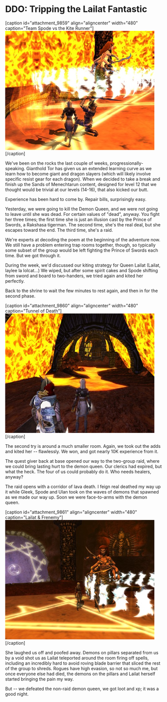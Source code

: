 # DDO: Tripping the Lailat Fantastic

[caption id="attachment\_9859" align="aligncenter" width="480" caption="Team Spode vs the Kite Runner"][![](../uploads/2011/11/dndclient-2011-11-20-23-41-06-72-480x383.jpg "Team Spode vs the Kite Runner")](../uploads/2011/11/dndclient-2011-11-20-23-41-06-72.jpg)[/caption]

We've been on the rocks the last couple of weeks, progressionally-speaking. Gianthold Tor has given us an extended learning curve as we learn how to become giant and dragon slayers (which will likely involve specific resist gear for each dragon). When we decided to take a break and finish up the Sands of Menechtarun content, designed for level 12 that we thought would be trivial at our levels (14-16), that also kicked our butt.

Experience has been hard to come by. Repair bills, surprisingly easy.

Yesterday, we were going to kill the Demon Queen, and we were not going to leave until she was dead. For certain values of "dead", anyway. You fight her three times; the first time she is just an illusion cast by the Prince of Swords, a Rakshasa tigerman. The second time, she's the real deal, but she escapes toward the end. The third time, she's a raid.

We're experts at decoding the poem at the beginning of the adventure now. We still have a problem entering trap rooms together, though, so typically some subset of the group would be left fighting the Prince of Swords each time. But we got through it.

During the week, we'd discussed our kiting strategy for Queen Lailat (Lailat, laylee la lolcat...) We wiped, but after some spirit cakes and Spode shifting from sword and board to two-handers, we tried again and kited her perfectly.

Back to the shrine to wait the few minutes to rest again, and then in for the second phase.

[caption id="attachment\_9860" align="aligncenter" width="480" caption="Tunnel of Death"][![](../uploads/2011/11/dndclient-2011-11-20-23-44-57-25-480x384.jpg "Tunnel of Death")](../uploads/2011/11/dndclient-2011-11-20-23-44-57-25.jpg)[/caption]

The second try is around a much smaller room. Again, we took out the adds and kited her -- flawlessly. We won, and got nearly 10K experience from it.

The quest giver back at base opened our way to the two-group raid, where we could bring lasting hurt to the demon queen. Our clerics had expired, but what the heck. The four of us could probably do it. Who needs healers, anyway?

The raid opens with a corridor of lava death. I feign real deathed my way up it while Gleek, Spode and Ulan took on the waves of demons that spawned as we made our way up. Soon we were face-to-arms with the demon queen.

[caption id="attachment\_9861" align="aligncenter" width="480" caption="Lailat & Frenemy"][![](../uploads/2011/11/dndclient-2011-11-20-23-51-07-11-480x384.jpg "Lailat & Frenemy")](../uploads/2011/11/dndclient-2011-11-20-23-51-07-11.jpg)[/caption]

She laughed us off and poofed away. Demons on pillars separated from us by a void shot us as Lailat teleported around the room firing off spells, including an incredibly hard to avoid roving blade barrier that sliced the rest of the group to shreds. Rogues have high evasion, so not so much me, but once everyone else had died, the demons on the pillars and Lailat herself started bringing the pain my way.

But -- we defeated the non-raid demon queen, we got loot and xp; it was a good night.
